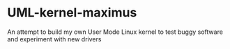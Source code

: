 # UML-kernel-maximus
An attempt to build my own User Mode Linux kernel to test buggy software and experiment with new drivers
